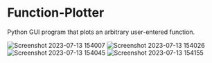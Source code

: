# Function-Plotter
 Python GUI program that plots an arbitrary user-entered function.

 

![Screenshot 2023-07-13 154007](https://github.com/omarashrafhamdy/Function-Plotter/assets/58981064/eb2bd735-6aff-46e1-99d7-2b01ba173b8a)
![Screenshot 2023-07-13 154026](https://github.com/omarashrafhamdy/Function-Plotter/assets/58981064/b8c19a43-f96f-414b-aa61-f752f9e4dd85)
![Screenshot 2023-07-13 154045](https://github.com/omarashrafhamdy/Function-Plotter/assets/58981064/bff67c32-0e44-403c-a663-77a3f9a03a8a)
![Screenshot 2023-07-13 154155](https://github.com/omarashrafhamdy/Function-Plotter/assets/58981064/ad70381d-5868-40f8-9138-eb8cb3786f0f)
